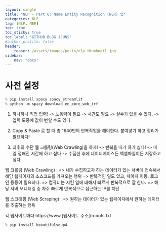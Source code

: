 ```yaml
---
layout: single
title: "NLP - Part 6: Name Entity Recognition (NER) 앱"
categories: NLP
tag: [NLP, NER]
toc: true
toc_sticky: true
toc_label: "GITHUB BLOG JJUNS"
#author_profile: false
header:
    teaser: /assets/images/posts/nlp-thumbnail.jpg
sidebar:
    nav: "docs"
---
```


# 사전 설정

```python
% pip install spacy spacy_streamlit
% python -m spacy download en_core_web_trf
```

1) 하나하나 직접 입력!
   -> 노동력이 필요
   -> 시간도 필요
   -> 실수가 있을 수 있다.
   -> 입력 도중에 값이 변할 수도 있다.

2) Copy & Paste 로 할 때 총 1640번의 반복작업을 해야한다.
    붙여넣기 하고 정리가 필요하다!

3) 최후의 수단 웹 크롤링(Web Crawling)을 하자!
   -> 반복을 내가 하기 싫다!
   -> 매일 정해진 시간에 하고 싶다
   -> 수집한 후에 데이터베이스든 엑셀파일이든 저장하고 싶다


웹 크롤링 (Web Crawling) :
  => 내가 수집하고자 하는 데이터가 있는 서버에 접속해서 해당 웹페이지의 소스코드를 가져오는 행위
  => 반복적인 일도 있고, 페이지 이동, 로그인 등등이 필요하다.
  => 컴퓨터는 시킨 일에 대해서 빠르게 반복적으로 잘 한다.
  => 해당 서버 모니터링 중 자주 빠르게 반복적으로 접근하는 IP를 차단
  
웹 스크래핑 (Web Scraping) :
  => 원하는 데이터가 있는 웹페이지에서 원하는 데이터를 추출하는 행위

각 웹사이트마다 
https://www.[웹사이트 주소]/robots.txt


```python
% pip install beautifulsoup4
```

